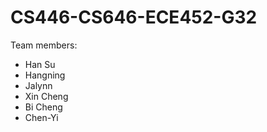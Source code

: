 # CS446-CS646-ECE452-G32

Team members:
- Han Su	
- Hangning	
- Jalynn	
- Xin Cheng	
- Bi Cheng	
- Chen-Yi
